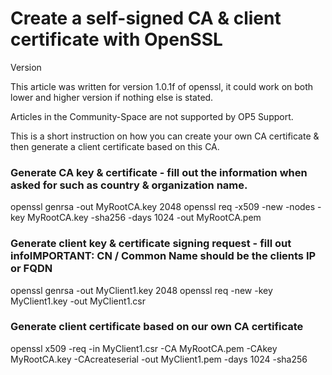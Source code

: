 # Create a self-signed CA & client certificate with OpenSSL

Version

This article was written for version 1.0.1f of openssl, it could work on both lower and higher version if nothing else is stated.

Articles in the Community-Space are not supported by OP5 Support.

This is a short instruction on how you can create your own CA certificate & then generate a client certificate based on this CA.

### Generate CA key & certificate - fill out the information when asked for such as country & organization name.

openssl genrsa -out MyRootCA.key 2048
openssl req -x509 -new -nodes -key MyRootCA.key -sha256 -days 1024 -out MyRootCA.pem

### Generate client key & certificate signing request - fill out infoIMPORTANT: CN / Common Name should be the clients IP or FQDN

openssl genrsa -out MyClient1.key 2048
openssl req -new -key MyClient1.key -out MyClient1.csr

### Generate client certificate based on our own CA certificate

openssl x509 -req -in MyClient1.csr -CA MyRootCA.pem -CAkey MyRootCA.key -CAcreateserial -out MyClient1.pem -days 1024 -sha256
